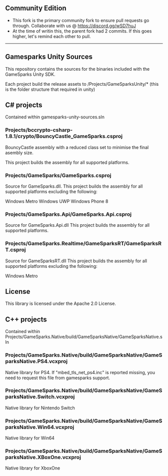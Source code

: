 ## Community Edition

* This fork is the primary community fork to ensure pull requests go through. Collaborate with us @ https://discord.gg/wSD7huJ
* At the time of writin this, the parent fork had 2 commits. If this goes higher, let's remind each other to pull.

________________________

## Gamesparks Unity Sources

This repository contains the sources for the binaries included with the GameSparks Unity SDK.

Each project build the release assets to /Projects/GameSparksUnity/* (this is the folder structure that required in unity)

## C# projects

Contained within gamesparks-unity-sources.sln

### Projects/bccrypto-csharp-1.8.1/crypto/BouncyCastle_GameSparks.csproj

BouncyCastle assembly with a reduced class set to minimise the final asembly size.

This project builds the assembly for all supported platforms.

### Projects/GameSparks/GameSparks.csproj

Source for GameSparks.dll. This project builds the assembly for all supported platforms excluding the following:

Windows Metro
Windows UWP
Windows Phone 8


### Projects/GameSparks.Api/GameSparks.Api.csproj

Source for GameSparks.Api.dll This project builds the assembly for all supported platforms.

### Projects/GameSparks.Realtime/GameSparksRT/GameSparksRT.csproj

Source for GameSparksRT.dll  This project builds the assembly for all supported platforms excluding the following:

Windows Metro

## License

This library is licensed under the Apache 2.0 License. 


## C++ projects

Contained within Projects/GameSparks.Native/build/GameSparksNative/GameSparksNative.sln

### Projects/GameSparks.Native/build/GameSparksNative/GameSparksNative.PS4.vcxproj

Native library for PS4. If "mbed_tls_net_ps4.inc" is reported missing, you need to request this file from gamesparks support.

### Projects/GameSparks.Native/build/GameSparksNative/GameSparksNative.Switch.vcxproj

Native library for Nintendo Switch

### Projects/GameSparks.Native/build/GameSparksNative/GameSparksNative.Win64.vcxproj

Native library for Win64

### Projects/GameSparks.Native/build/GameSparksNative/GameSparksNative.XBoxOne.vcxproj

Native library for XboxOne
